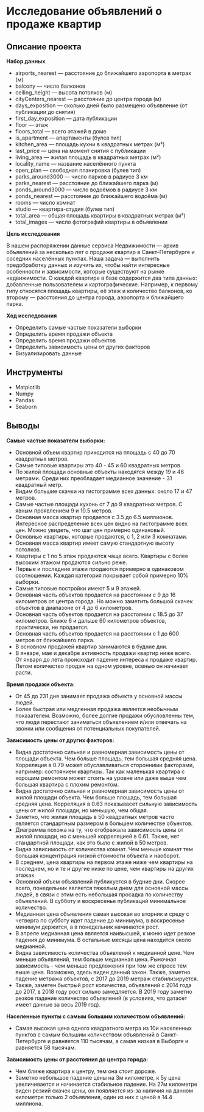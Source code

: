 # Исследование объявлений о продаже квартир

## Описание проекта

**Набор данных**
* airports_nearest — расстояние до ближайшего аэропорта в метрах (м)
* balcony — число балконов
* ceiling_height — высота потолков (м)
* cityCenters_nearest — расстояние до центра города (м)
* days_exposition — сколько дней было размещено объявление (от публикации до снятия)
* first_day_exposition — дата публикации
* floor — этаж
* floors_total — всего этажей в доме
* is_apartment — апартаменты (булев тип)
* kitchen_area — площадь кухни в квадратных метрах (м²)
* last_price — цена на момент снятия с публикации
* living_area — жилая площадь в квадратных метрах (м²)
* locality_name — название населённого пункта
* open_plan — свободная планировка (булев тип)
* parks_around3000 — число парков в радиусе 3 км
* parks_nearest — расстояние до ближайшего парка (м)
* ponds_around3000 — число водоёмов в радиусе 3 км
* ponds_nearest — расстояние до ближайшего водоёма (м)
* rooms — число комнат
* studio — квартира-студия (булев тип)
* total_area — общая площадь квартиры в квадратных метрах (м²)
* total_images — число фотографий квартиры в объявлении

**Цель исследования**

В нашем распоряжении данные сервиса Недвижимости — архив объявлений за несколько лет о продаже квартир в Санкт-Петербурге и соседних населённых пунктах.
Наша задача — выполнить предобработку данных и изучить их, чтобы найти интересные особенности и зависимости, которые существуют на рынке недвижимости.
О каждой квартире в базе содержится два типа данных: добавленные пользователем и картографические. Например, к первому типу относятся площадь квартиры, её этаж и количество балконов, ко второму — расстояния до центра города, аэропорта и ближайшего парка. 

**Ход исследования**
- Определить самые частые показатели выборки
- Определить время продажи объекта
- Определить время продажи объектов
- Определить зависимость цены от других факторов
- Визуализировать данные

## Инструменты
- Matplotlib
- Numpy
- Pandas
- Seaborn

## Выводы

**Самые частые показатели выборки:**
- Основной объем квартир приходится на площадь с 40 до 70 квадратных метров. 
- Самые типовые квартиры это 40 - 45 и 60 квадратных метров.
- По жилой площади основные объекты находятся между 19 и 46 метрами. Среди них преобладает медианное значение - 31 квадратный метр. 
- Видим большие скачки на гистограмме всех данных: около 17 и 47 метров.
- Самые частые площади кухонь от 7 до 9 квадратных метров. С явным проявлением 9 и 10.5 метров.
- Основная масса квартир продается с 3.5 до 6.5 миллионов. Интересное распределение всех цен видно на гистограмме всех цен. Можно увидеть, что шаг цен примерно одинаковый.
- Основные квартиры, которые продаются, с 1, 2 или 3 комнатами.
- Основная масса квартир имеет самую стандартную высоту потолков.
- Квартиры с 1 по 5 этаж продаются чаще всего. Квартиры с более высоким этажом продаются сильно реже.
- Первые и последние этажи продаются примерно в одинаковом соотношении. Каждая категория покрывает собой примерно 10% выборки.
- Самые типовые постройки имеют 5 и 9 этажей.
- Основная часть объектов продается на расстоянии с 9 до 16 километров от центра города. Но можно заметить большой скачек объектов в диапазоне от 4 до 6 километров. 
- Основная часть объектов продается на расстоянии с 18.5 до 37 километров. Ближе 6 и дальше 60 километров объектов, практически, не продается.
- Основная часть объектов продается на расстоянии с 1 до 600 метров от ближайшего парка.
- В основном продажей квартир занимаются в будние дни.
- В январе, мае и декабре активность продажи квартир ниже всего. От января до лета происходит падение интереса к продаже квартир. Летом количество продаж на одном уровне, осенью он начинает расти.

**Время продажи объекта:**
- От 45 до 231 дня занимает продажа объекта у основной массы людей.
- Более быстрая или медленная продажа является необычным показателем. Возможно, более долгие продажи обусловленны тем, что люди перестают заниматься объявлением и/или отвечать на звонки или сообщения от потенциальных покупателей.

**Зависимость цены от других факторов:**
- Видна достаточно сильная и равномерная зависимость цены от площади объекта. Чем больше площадь, тем большая средняя цена. Корреляция в 0.79 может обуславливаться сторонними факторами, например: состоянием квартиры. Так как маленькая квартира с хорошим ремонтом может стоить на уровне или даже выше чем большая квартира с плохим ремонтом.
- Видна достаточно сильная и равномерная зависимость цены от жилой площади объекта. Чем больше площадь, тем большая средняя цена. Корреляция в 0.63 показывасет сильную зависимость цены от жилой площади, но меньшую, чем общая.
- Заметно, что жилая площадь в 50 квадратных метров часто является стандартным размером в большем количестве объектов.
- Диаграмма похожа на ту, что отображала зависимость цены от жилой площади, но с меньшей корреляцией в 0.61. Также, нет стандартной площади, как это было с жилой в 50 метров.
- Видна зависимость от количества комнат. Чем меньше комнат тем большая концентрация низкой стоимости объекта и наоборот.
- В среднем, цена квартиры на первом этаже ниже чем квартиры на последнем, но и те и другие ниже по цене, чем квартиры на других этажах.
- Основной объем объявлений публикуется в будние дни. Скорее всего, понедельник является тяжелым днем для основной массы людей, в связи с этим есть небольшая просадка по количеству объявлений. В субботу и воскресенье публикаций минимальное количество.
- Медианная цена объявления самая высокая во вторник и среду с четверга по субботу идет падение до минимума, в воскресенье минимум держится, а в понедельник начинается рост.
- В апреле медианная цена является наивысшей, к июню идет резкое падения до минимума. В остальные месяцы цена находится около медианной.
- Видна зависимость количества объявлений к медианной цене. Чем меньше объявлений, тем больше медианная цена. Рыночная зависимость - чем меньше предложения при том же спросе тем выше цена. Возможно, здесь виден данный закон. Также, заметно падение метража объектов, с 2017 до 2019 метраж стабилизируется.
- Также, заметен быстрый рост количества, объявлений с 2014 года до 2017, в 2018 году рост сильно замедляется. В 2019 году заметно резкое падение количество объявлений (в условиях, что датасет имеет данные за весь 2019 год).

**Населенные пункты с самым большим количеством объявлений:**
- Самая высокая цена одного квадратного метра из 10и населенных пунктов с самым большим количеством объявлений в Санкт-Петербурге и равняется 110 тысячам, а самая низкая в Выборге и равняется 58 тысячам.

**Зависимость цены от расстояния до центра города:**
- Чем ближе квартира к центру, тем она стоит дороже. 
- Заметно небольшое падение цены на 3м километре, к 5у цена увеличивается и начинается стабильное падение. На 27м километре виден резкий скачек цены, он появляется из-за наличия на данном километре только 2 объявления, один из них с ценой в 14.4 миллиона.